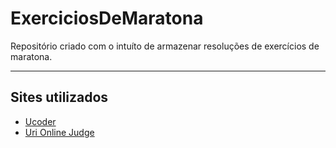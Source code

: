 # ExerciciosDeMaratona

Repositório criado com o intuíto de armazenar resoluções de exercícios de maratona.
___

## Sites utilizados

* [Ucoder](https://ucoder.com.br/)
* [Uri Online Judge](https://www.urionlinejudge.com.br/judge/pt)
